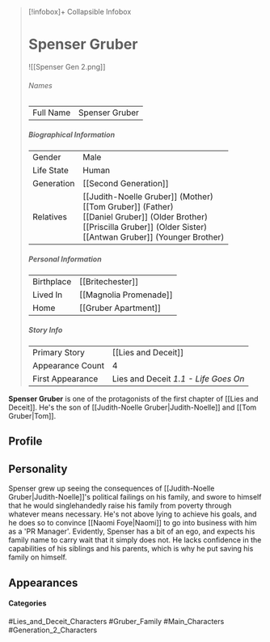 > [!infobox]+ Collapsible Infobox
> # Spenser Gruber
> ![[Spenser Gen 2.png]] 
> ###### Names 
> |  |  | 
> | ---- | ---- | 
> | Full Name | Spenser Gruber | 
>
> ##### Biographical Information
> |  |  | 
> | ---- | ---- | 
> | Gender | Male | 
> | Life State | Human |
> | Generation | [[Second Generation]] |
> | Relatives | [[Judith-Noelle Gruber]] (Mother)<br>[[Tom Gruber]] (Father)<br>[[Daniel Gruber]] (Older Brother)<br>[[Priscilla Gruber]] (Older Sister)<br>[[Antwan Gruber]] (Younger Brother)
> 
> ##### Personal Information
> |  |  | 
> | ---- | ---- | 
> | Birthplace |[[Britechester]]| 
> | Lived In |[[Magnolia Promenade]]| 
> | Home |[[Gruber Apartment]]| 
> 
> ##### Story Info
> |  |  | 
> | ---- | ---- | 
> | Primary Story | [[Lies and Deceit]] | 
> | Appearance Count | 4 | 
> | First Appearance | Lies and Deceit *1.1 - Life Goes On*

**Spenser Gruber** is one of the protagonists of the first chapter of [[Lies and Deceit]]. He's the son of [[Judith-Noelle Gruber|Judith-Noelle]] and [[Tom Gruber|Tom]].

## Profile

## Personality
Spenser grew up seeing the consequences of [[Judith-Noelle Gruber|Judith-Noelle]]'s political failings on his family, and swore to himself that he would singlehandedly raise his family from poverty through whatever means necessary. He's not above lying to achieve his goals, and he does so to convince [[Naomi Foye|Naomi]] to go into business with him as a 'PR Manager'. Evidently, Spenser has a bit of an ego, and expects his family name to carry wait that it simply does not. He lacks confidence in the capabilities of his siblings and his parents, which is why he put saving his family on himself.

## Appearances

#### Categories
#Lies_and_Deceit_Characters #Gruber_Family #Main_Characters #Generation_2_Characters